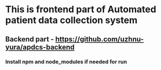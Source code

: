 # This is frontend part of Automated patient data collection system 
## Backend part - https://github.com/uzhnu-yura/apdcs-backend

### Install npm and node_modules if needed for run

